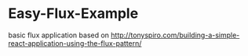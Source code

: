 # Easy-Flux-Example
basic flux application based on http://tonyspiro.com/building-a-simple-react-application-using-the-flux-pattern/
